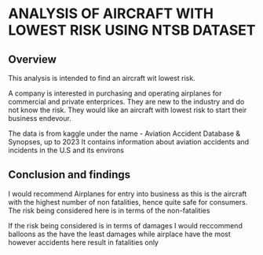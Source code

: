 # ANALYSIS OF AIRCRAFT WITH LOWEST RISK USING NTSB DATASET
## Overview
 This analysis is intended to find an aircraft wit lowest risk.

 A company is interested in purchasing and operating airplanes for commercial and private enterprices.
 They are new to the industry and do not know the risk. They would like an aircraft with lowest risk 
 to start their business endevour.

The data is from kaggle under the name - Aviation Accident Database & Synopses, up to 2023
It contains information about aviation accidents and incidents in the U.S and its environs 

## Conclusion and findings
I would recommend Airplanes for entry into business as this is the aircraft with the highest number of non fatalities, hence quite safe for consumers.
The risk being considered here is in terms of the non-fatalities

If the risk being considered is in terms of damages I would reccommend balloons as the have the least
damages while airplace have the most however accidents here result in fatalities only

